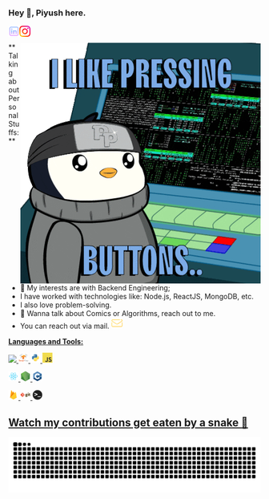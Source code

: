 ### Hey 👋, Piyush here.

<a href="https://www.linkedin.com/in/darthinvader5/">
  <img align="left" alt="LinkdeIn" width="22px" src="https://github.com/Darth-InVader15/temp/blob/main/icons8-linkedin.svg" />
<!--   <a target="_blank" href="https://icons8.com/icon/44019/linkedin">LinkedIn</a> icon by <a target="_blank" href="https://icons8.com">Icons8</a> -->
</a>
<a href="https://www.instagram.com/__i.r.i.d.e.s.c.e.n.t___/">
  <img align="left" alt="Instagram" width="22px" src="https://github.com/Darth-InVader15/temp/blob/main/instagram.png" />
</a>
<br />
<br />

<!-- Visit my profile at <a href="https://github.com/Darth-InVader15" target="__blank">https://github.com/Darth-InVader15</a> -->
  <img align="right" alt="GIF" src="https://github.com/Darth-InVader15/temp/blob/main/giphy.gif" />
**Talking about Personal Stuffs:**
 
- 🤔 My interests are with Backend Engineering;
- I have worked with technologies like: Node.js, ReactJS, MongoDB, etc. 
- I also love problem-solving.
- 💬 Wanna talk about Comics or Algorithms, reach out to me.
- You can reach out via mail. <a href="mailto:piyush.singh1315@gmail.com"> 
  <img align="justify" alt="Mail" width="22px" src="https://github.com/Darth-InVader15/temp/blob/main/neon-mail.png" />


**Languages and Tools:**  

<code><img height="20" src="https://pytorch.org/assets/images/pytorch-logo.png"></code>
<code><img height="20" src="https://raw.githubusercontent.com/github/explore/80688e429a7d4ef2fca1e82350fe8e3517d3494d/topics/tensorflow/tensorflow.png"></code>
<code><img height="20" src="https://raw.githubusercontent.com/github/explore/80688e429a7d4ef2fca1e82350fe8e3517d3494d/topics/python/python.png"></code>
<code><img height="20" src="https://raw.githubusercontent.com/github/explore/80688e429a7d4ef2fca1e82350fe8e3517d3494d/topics/javascript/javascript.png"></code>
<!-- <code><img height="20" src="https://raw.githubusercontent.com/github/explore/80688e429a7d4ef2fca1e82350fe8e3517d3494d/topics/vue/vue.png"></code> -->
<code><img height="20" src="https://raw.githubusercontent.com/github/explore/80688e429a7d4ef2fca1e82350fe8e3517d3494d/topics/react/react.png"></code>
<code><img height="20" src="https://raw.githubusercontent.com/github/explore/80688e429a7d4ef2fca1e82350fe8e3517d3494d/topics/nodejs/nodejs.png"></code>
<code><img height="20" src="https://raw.githubusercontent.com/github/explore/80688e429a7d4ef2fca1e82350fe8e3517d3494d/topics/cpp/cpp.png"></code>
<!-- <code><img height="20" src="https://raw.githubusercontent.com/github/explore/80688e429a7d4ef2fca1e82350fe8e3517d3494d/topics/mysql/mysql.png"></code> -->
<code><img height="20" src="https://raw.githubusercontent.com/github/explore/80688e429a7d4ef2fca1e82350fe8e3517d3494d/topics/firebase/firebase.png"></code>
<code><img height="20" src="https://raw.githubusercontent.com/github/explore/80688e429a7d4ef2fca1e82350fe8e3517d3494d/topics/git/git.png"></code>
<code><img height="20" src="https://raw.githubusercontent.com/github/explore/80688e429a7d4ef2fca1e82350fe8e3517d3494d/topics/terminal/terminal.png"></code>

<!--## Find me around the web 🌎 <a href=""><img align="left" width="150" height="146" src="https://github.com/M0nica/M0nica/blob/main/octomonica/m0nica-octocat-rotating.gif?raw=true"></a>
- Struggling on <a href="https://leetcode.com/Darth-InVader15/"><img align="justify" alt="LC" width="22px" src="https://github.com/Darth-InVader15/B.E_1YR_Eco/blob/main/icons8-level-up-your-coding-skills-and-quickly-land-a-job-25.png" /></a> <span>   🙃 -->
<!-- - Practising on <a href="https://www.codeforces.com/profile/tanyarajhans7/">Codeforces</a> 🙃 -->
<!-- - Scrolling through <a href="https://www.linkedin.com/in/darthinvader5/">LinkedIn</a> 😇 -->
## Watch my contributions get eaten by a snake 🐍
![snake gif](https://github.com/Darth-InVader15/temp/blob/main/github-user-contribution.svg)
